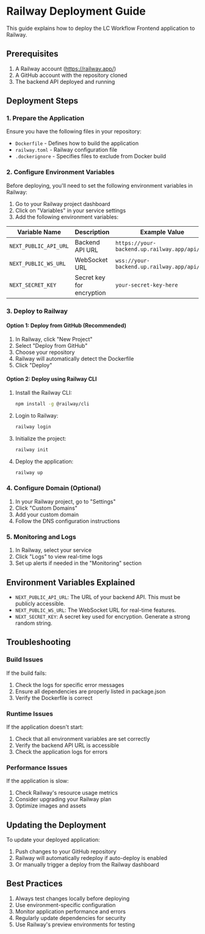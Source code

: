 # Railway Deployment Guide

This guide explains how to deploy the LC Workflow Frontend application to Railway.

## Prerequisites

1. A Railway account (https://railway.app/)
2. A GitHub account with the repository cloned
3. The backend API deployed and running

## Deployment Steps

### 1. Prepare the Application

Ensure you have the following files in your repository:
- `Dockerfile` - Defines how to build the application
- `railway.toml` - Railway configuration file
- `.dockerignore` - Specifies files to exclude from Docker build

### 2. Configure Environment Variables

Before deploying, you'll need to set the following environment variables in Railway:

1. Go to your Railway project dashboard
2. Click on "Variables" in your service settings
3. Add the following environment variables:

| Variable Name | Description | Example Value |
|---------------|-------------|---------------|
| `NEXT_PUBLIC_API_URL` | Backend API URL | `https://your-backend.up.railway.app/api/v1/` |
| `NEXT_PUBLIC_WS_URL` | WebSocket URL | `wss://your-backend.up.railway.app/api/ws/` |
| `NEXT_SECRET_KEY` | Secret key for encryption | `your-secret-key-here` |

### 3. Deploy to Railway

#### Option 1: Deploy from GitHub (Recommended)

1. In Railway, click "New Project"
2. Select "Deploy from GitHub"
3. Choose your repository
4. Railway will automatically detect the Dockerfile
5. Click "Deploy"

#### Option 2: Deploy using Railway CLI

1. Install the Railway CLI:
   ```bash
   npm install -g @railway/cli
   ```

2. Login to Railway:
   ```bash
   railway login
   ```

3. Initialize the project:
   ```bash
   railway init
   ```

4. Deploy the application:
   ```bash
   railway up
   ```

### 4. Configure Domain (Optional)

1. In your Railway project, go to "Settings"
2. Click "Custom Domains"
3. Add your custom domain
4. Follow the DNS configuration instructions

### 5. Monitoring and Logs

1. In Railway, select your service
2. Click "Logs" to view real-time logs
3. Set up alerts if needed in the "Monitoring" section

## Environment Variables Explained

- `NEXT_PUBLIC_API_URL`: The URL of your backend API. This must be publicly accessible.
- `NEXT_PUBLIC_WS_URL`: The WebSocket URL for real-time features.
- `NEXT_SECRET_KEY`: A secret key used for encryption. Generate a strong random string.

## Troubleshooting

### Build Issues

If the build fails:
1. Check the logs for specific error messages
2. Ensure all dependencies are properly listed in package.json
3. Verify the Dockerfile is correct

### Runtime Issues

If the application doesn't start:
1. Check that all environment variables are set correctly
2. Verify the backend API URL is accessible
3. Check the application logs for errors

### Performance Issues

If the application is slow:
1. Check Railway's resource usage metrics
2. Consider upgrading your Railway plan
3. Optimize images and assets

## Updating the Deployment

To update your deployed application:

1. Push changes to your GitHub repository
2. Railway will automatically redeploy if auto-deploy is enabled
3. Or manually trigger a deploy from the Railway dashboard

## Best Practices

1. Always test changes locally before deploying
2. Use environment-specific configuration
3. Monitor application performance and errors
4. Regularly update dependencies for security
5. Use Railway's preview environments for testing
